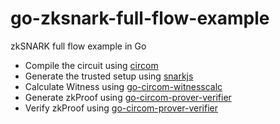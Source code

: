 # go-zksnark-full-flow-example

zkSNARK full flow example in Go

- Compile the circuit using [circom](https://github.com/iden3/circom)
- Generate the trusted setup using [snarkjs](https://github.com/iden3/snarkjs)
- Calculate Witness using [go-circom-witnesscalc](https://github.com/iden3/go-circom-witnesscalc)
- Generate zkProof using [go-circom-prover-verifier](https://github.com/iden3/go-circom-prover-verifier)
- Verify zkProof using [go-circom-prover-verifier](https://github.com/iden3/go-circom-prover-verifier)
